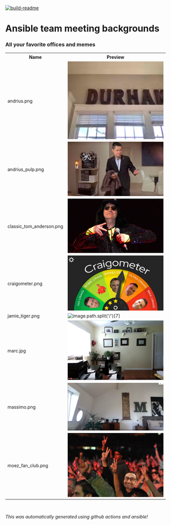 [![build-readme](https://github.com/cloin/ansible-meeting-bgs/actions/workflows/build-readme.yml/badge.svg)](https://github.com/cloin/ansible-meeting-bgs/actions/workflows/build-readme.yml)
<br>

# Ansible team meeting backgrounds
### All your favorite offices and memes

<table>
  <tr>
    <th>Name</th>
    <th>Preview</th>
  </tr>
    <tr>
    <td>andrius.png</td>
    <td><img src="./images/andrius.png" alt="image.path.split('/')[7]" width="400" /></td>
  </tr>
    <tr>
    <td>andrius_pulp.png</td>
    <td><img src="./images/andrius_pulp.png" alt="image.path.split('/')[7]" width="400" /></td>
  </tr>
    <tr>
    <td>classic_tom_anderson.png</td>
    <td><img src="./images/classic_tom_anderson.png" alt="image.path.split('/')[7]" width="400" /></td>
  </tr>
    <tr>
    <td>craigometer.png</td>
    <td><img src="./images/craigometer.png" alt="image.path.split('/')[7]" width="400" /></td>
  </tr>
    <tr>
    <td>jamie_tiger.png</td>
    <td><img src="./images/jamie_tiger.png" alt="image.path.split('/')[7]" width="400" /></td>
  </tr>
    <tr>
    <td>marc.jpg</td>
    <td><img src="./images/marc.jpg" alt="image.path.split('/')[7]" width="400" /></td>
  </tr>
    <tr>
    <td>massimo.png</td>
    <td><img src="./images/massimo.png" alt="image.path.split('/')[7]" width="400" /></td>
  </tr>
    <tr>
    <td>moez_fan_club.png</td>
    <td><img src="./images/moez_fan_club.png" alt="image.path.split('/')[7]" width="400" /></td>
  </tr>
  </table>

<br>

*This was automatically generated using github actions and ansible!*
